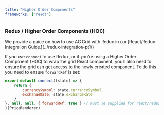 ```yaml
---
title: "Higher Order Components"
frameworks: ["react"]
---
```

### Redux / Higher Order Components (HOC)

<note>
We provide a guide on how to use AG Grid with Redux in our [React/Redux Integration Guide.](../redux-integration-pt1/)
</note>

If you use `connect` to use Redux, or if you're using a Higher Order Component (HOC) to wrap the grid React component,
you'll also need to ensure the grid can get access to the newly created component. To do this you need to ensure `forwardRef`
is set:

```js
export default connect((state) => {
    return {
        currencySymbol: state.currencySymbol,
        exchangeRate: state.exchangeRate
    }
}, null, null, { forwardRef: true } // must be supplied for react/redux when using AgGridReact
)(PriceRenderer);
```

